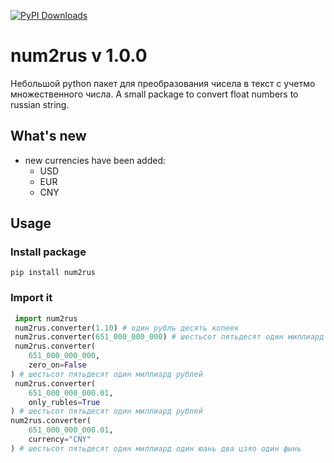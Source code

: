[![PyPI Downloads](https://static.pepy.tech/badge/num2rus)](https://pepy.tech/projects/num2rus)
# num2rus v 1.0.0

Небольшой python пакет для преобразования чисела в текст с учетмо множественного числа. 
A small package to convert float numbers to russian string.

## What's new
- new currencies have been added:
    - USD
    - EUR
    - CNY

## Usage

### Install package

`pip install num2rus`

### Import it

```python
 import num2rus
 num2rus.converter(1.10) # один рубль десять копеек
 num2rus.converter(651_000_000_000) # шестьсот пятьдесят один миллиард рублей ноль копеек
 num2rus.converter(
    651_000_000_000,
    zero_on=False
) # шестьсот пятьдесят один миллиард рублей
 num2rus.converter(
    651_000_000_000.01,
    only_rubles=True
) # шестьсот пятьдесят один миллиард рублей
num2rus.converter(
    651_000_000_000.01,
    currency="CNY"
) # шестьсот пятьдесят один миллиард один юань два цзяо один фынь 
```
